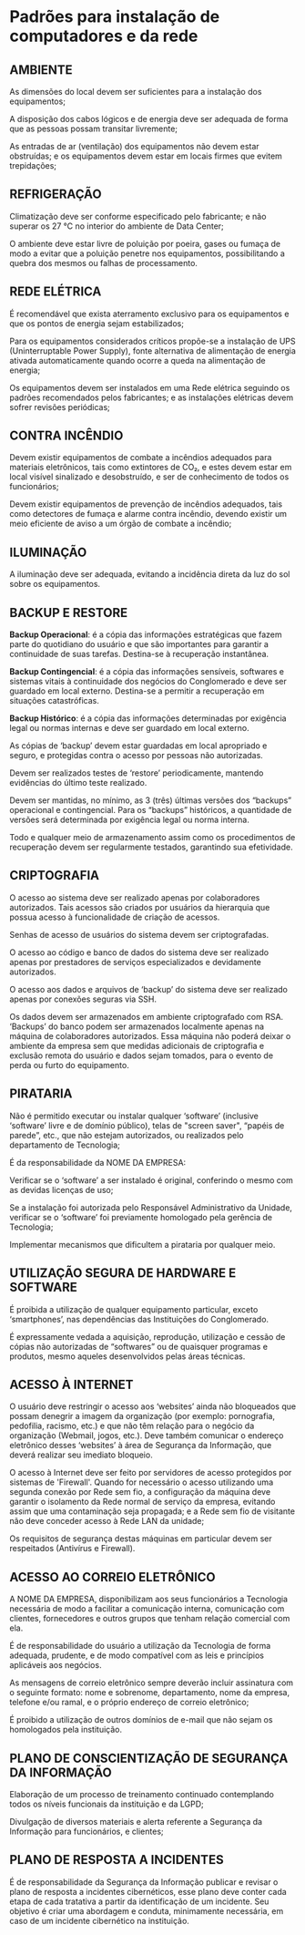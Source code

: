 # Padrões para instalação de computadores e da rede

## AMBIENTE

As dimensões do local devem ser suficientes para a instalação dos equipamentos;

A disposição dos cabos lógicos e de energia deve ser adequada de forma que as pessoas possam transitar livremente;

As entradas de ar (ventilação) dos equipamentos não devem estar obstruídas; e os equipamentos devem estar em locais firmes que evitem trepidações;

## REFRIGERAÇÃO

Climatização deve ser conforme especificado pelo fabricante; e não superar os 27 °C no interior do ambiente de Data Center;

O ambiente deve estar livre de poluição por poeira, gases ou fumaça de modo a evitar que a poluição penetre nos equipamentos, possibilitando a quebra dos mesmos ou falhas de processamento.

## REDE ELÉTRICA

É recomendável que exista aterramento exclusivo para os equipamentos e que os pontos de energia sejam estabilizados;

Para os equipamentos considerados críticos propõe-se a instalação de UPS (Uninterruptable Power Supply), fonte alternativa de alimentação de energia ativada automaticamente quando ocorre a queda na alimentação de energia;

Os equipamentos devem ser instalados em uma Rede elétrica seguindo os padrões recomendados pelos fabricantes; e as instalações elétricas devem sofrer revisões periódicas;

## CONTRA INCÊNDIO

Devem existir equipamentos de combate a incêndios adequados para materiais eletrônicos, tais como extintores de CO₂, e estes devem estar em local visível sinalizado e desobstruído, e ser de conhecimento de todos os funcionários;

Devem existir equipamentos de prevenção de incêndios adequados, tais como detectores de fumaça e alarme contra incêndio, devendo existir um meio eficiente de aviso a um órgão de combate a incêndio;

## ILUMINAÇÃO

A iluminação deve ser adequada, evitando a incidência direta da luz do sol sobre os equipamentos.

## BACKUP E RESTORE

**Backup Operacional**: é a cópia das informações estratégicas que fazem parte do quotidiano do usuário e que são importantes para garantir a continuidade de suas tarefas. Destina-se à recuperação instantânea.

**Backup Contingencial**: é a cópia das informações sensíveis, softwares e sistemas vitais à continuidade dos negócios do Conglomerado e deve ser guardado em local externo. Destina-se a permitir a recuperação em situações catastróficas.

**Backup Histórico**: é a cópia das informações determinadas por exigência legal ou normas internas e deve ser guardado em local externo.

As cópias de ‘backup’ devem estar guardadas em local apropriado e seguro, e protegidas contra o acesso por pessoas não autorizadas.

Devem ser realizados testes de ‘restore’ periodicamente, mantendo evidências do último teste realizado.

Devem ser mantidas, no mínimo, as 3 (três) últimas versões dos “backups” operacional e contingencial. Para os “backups” históricos, a quantidade de versões será determinada por exigência legal ou norma interna.

Todo e qualquer meio de armazenamento assim como os procedimentos de recuperação devem ser regularmente testados, garantindo sua efetividade.

## CRIPTOGRAFIA

O acesso ao sistema deve ser realizado apenas por colaboradores autorizados. Tais acessos são criados por usuários da hierarquia que possua acesso à funcionalidade de criação de acessos.

Senhas de acesso de usuários do sistema devem ser criptografadas.

O acesso ao código e banco de dados do sistema deve ser realizado apenas por prestadores de serviços especializados e devidamente autorizados.

O acesso aos dados e arquivos de ‘backup’ do sistema deve ser realizado apenas por conexões seguras via SSH.

Os dados devem ser armazenados em ambiente criptografado com RSA.
‘Backups’ do banco podem ser armazenados localmente apenas na máquina de colaboradores autorizados. Essa máquina não poderá deixar o ambiente da empresa sem que medidas adicionais de criptografia e exclusão remota do usuário e dados sejam tomados, para o evento de perda ou furto do equipamento.

## PIRATARIA

Não é permitido executar ou instalar qualquer ‘software’ (inclusive ‘software’ livre e de domínio público), telas de "screen saver", “papéis de parede”, etc., que não estejam autorizados, ou realizados pelo departamento de Tecnologia;

É da responsabilidade da NOME DA EMPRESA:

Verificar se o ‘software’ a ser instalado é original, conferindo o mesmo com as devidas licenças de uso;

Se a instalação foi autorizada pelo Responsável Administrativo da Unidade, verificar se o ‘software’ foi previamente homologado pela gerência de Tecnologia;

Implementar mecanismos que dificultem a pirataria por qualquer meio.

## UTILIZAÇÃO SEGURA DE HARDWARE E SOFTWARE

É proibida a utilização de qualquer equipamento particular, exceto ‘smartphones’, nas dependências das Instituições do Conglomerado.

É expressamente vedada a aquisição, reprodução, utilização e cessão de cópias não autorizadas de “softwares” ou de quaisquer programas e produtos, mesmo aqueles desenvolvidos pelas áreas técnicas.

## ACESSO À INTERNET

O usuário deve restringir o acesso aos ‘websites’ ainda não bloqueados que possam denegrir a imagem da organização (por exemplo: pornografia, pedofilia, racismo, etc.) e que não têm relação para o negócio da organização (Webmail, jogos, etc.). Deve também comunicar o endereço eletrônico desses ‘websites’ à área de Segurança da Informação, que deverá realizar seu imediato bloqueio.

O acesso à Internet deve ser feito por servidores de acesso protegidos por sistemas de 'Firewall'. Quando for necessário o acesso utilizando uma segunda conexão por Rede sem fio, a configuração da máquina deve garantir o isolamento da Rede normal de serviço da empresa, evitando assim que uma contaminação seja propagada; e a Rede sem fio de visitante não deve conceder acesso à Rede LAN da unidade;

Os requisitos de segurança destas máquinas em particular devem ser respeitados (Antivírus e Firewall).

## ACESSO AO CORREIO ELETRÔNICO

A NOME DA EMPRESA, disponibilizam aos seus funcionários a Tecnologia necessária de modo a facilitar a comunicação interna, comunicação com clientes, fornecedores e outros grupos que tenham relação comercial com ela.

É de responsabilidade do usuário a utilização da Tecnologia de forma adequada, prudente, e de modo compatível com as leis e princípios aplicáveis aos negócios.

As mensagens de correio eletrônico sempre deverão incluir assinatura com o seguinte formato: nome e sobrenome, departamento, nome da empresa, telefone e/ou ramal, e o próprio endereço de correio eletrônico;

É proibido a utilização de outros domínios de e-mail que não sejam os homologados pela instituição.

## PLANO DE CONSCIENTIZAÇÃO DE SEGURANÇA DA INFORMAÇÃO

Elaboração de um processo de treinamento continuado contemplando
todos os níveis funcionais da instituição e da LGPD;

Divulgação de diversos materiais e alerta referente a Segurança da Informação para funcionários, e clientes;

## PLANO DE RESPOSTA A INCIDENTES

É de responsabilidade da Segurança da Informação publicar e revisar o plano de resposta a incidentes cibernéticos, esse plano deve conter cada etapa de cada tratativa a partir da identificação de um incidente. Seu objetivo é criar uma abordagem e conduta, minimamente necessária, em caso de um incidente cibernético na instituição.
